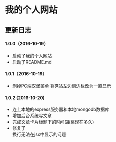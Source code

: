 # 我的个人网站

## 更新日志
#### 1.0.0（2016-10-19）
 * 启动了我的个人网站
 * 启动了README.md

#### 1.0.1（2016-10-19）
 * 删掉PC端汉堡菜单 将网站左边侧边栏改为一直显示

#### 1.0.2 (2016-10-20)
 * 连上本地的express服务器和本地mongodb数据库
 * 增加后台系统写文章
 * 完成文章卡片标题下的时间(距离现在多久)
 * 修复了<br />换行无法在jsx中显示的问题
